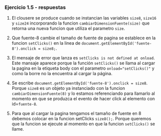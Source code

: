 ### Ejercicio 1.5 - respuestas

1. El clousere se produce cuando se instancian las variables `size8`, `size16` y `size24` incorporando la funcion `cambiarDimensionFuente(size)` que retorna una nueva funcion que utiliza el parametro `size`.

2. Que fuente-8 cambie el tamaño de fuente de pagina se establece en la funcion `setClicks()` en la linea de `document.getElementById('fuente-8').onclick = size8;`.

3. El mensaje de error que lanza es `setClicks is not defined at onload`. Este mansaje aparece porque la función `setClicks()` se llama al cargar la pagina en la etiqueta body con el parametro `onload="setClicks()"` y como la borre no la encuentra al cargar la página.

4. Se escribe `document.getElementById('fuente-8').onclick = size8`. Porque `size8` es un objeto ya instanciado con la funcion `cambiarDimensionFuente(8)` y lo estamos referenciando para llamarlo al momento en que se produzca el evento de hacer click al elemento con id=`fuente-8`.

5. Para que al cargar la pagina tengamos el tamaño de fuente en 8 debemos colocar en la funcion setClicks `size8();`. Porque queremos que la funcion se ejecute al momento en que la funcion `setClicks()` se llame.